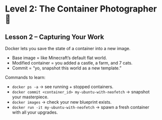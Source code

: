 # Level 2: The Container Photographer 📸

## Lesson 2 – Capturing Your Work

Docker lets you save the state of a container into a new image.

- Base image = like Minecraft’s default flat world.
- Modified container = you added a castle, a farm, and 7 cats.
- Commit = “yo, snapshot this world as a new template.”

Commands to learn:

- `docker ps -a` → see running + stopped containers.
- `docker commit <container_id> my-ubuntu-with-neofetch` → snapshot your masterpiece.
- `docker images` → check your new blueprint exists.
- `docker run -it my-ubuntu-with-neofetch` → spawn a fresh container with all your upgrades.